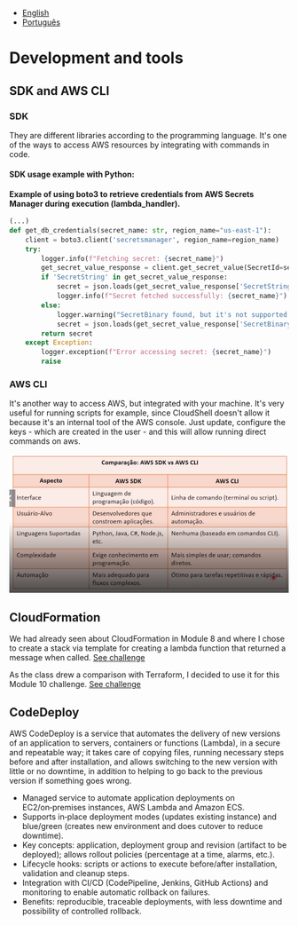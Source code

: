 - [English](module10.md)
- [Português](module10.pt.md)


# Development and tools

## SDK and AWS CLI

### SDK
They are different libraries according to the programming language. It's one of the ways to access AWS resources by integrating with commands in code.

#### SDK usage example with Python:

**Example of using boto3 to retrieve credentials from AWS Secrets Manager during execution (lambda_handler).**

```python
(...)
def get_db_credentials(secret_name: str, region_name="us-east-1"):
    client = boto3.client('secretsmanager', region_name=region_name)
    try:
        logger.info(f"Fetching secret: {secret_name}")
        get_secret_value_response = client.get_secret_value(SecretId=secret_name)
        if 'SecretString' in get_secret_value_response:
            secret = json.loads(get_secret_value_response['SecretString'])
            logger.info(f"Secret fetched successfully: {secret_name}")
        else:
            logger.warning("SecretBinary found, but it's not supported in this case.")
            secret = json.loads(get_secret_value_response['SecretBinary'])
        return secret
    except Exception:
        logger.exception(f"Error accessing secret: {secret_name}")
        raise
```

### AWS CLI

It's another way to access AWS, but integrated with your machine. It's very useful for running scripts for example, since CloudShell doesn't allow it because it's an internal tool of the AWS console. Just update, configure the keys - which are created in the user - and this will allow running direct commands on aws.

![alt text](./images/CLIxSDK.png)

## CloudFormation

We had already seen about CloudFormation in Module 8 and where I chose to create a stack via template for creating a lambda function that returned a message when called. [See challenge](/Module08/cloudFormationChallenge.md)

As the class drew a comparison with Terraform, I decided to use it for this Module 10 challenge. [See challenge](./project/terraformChallenge.md)


## CodeDeploy

AWS CodeDeploy is a service that automates the delivery of new versions of an application to servers, containers or functions (Lambda), in a secure and repeatable way; it takes care of copying files, running necessary steps before and after installation, and allows switching to the new version with little or no downtime, in addition to helping to go back to the previous version if something goes wrong.

- Managed service to automate application deployments on EC2/on‑premises instances, AWS Lambda and Amazon ECS.
- Supports in‑place deployment modes (updates existing instance) and blue/green (creates new environment and does cutover to reduce downtime).
- Key concepts: application, deployment group and revision (artifact to be deployed); allows rollout policies (percentage at a time, alarms, etc.).
- Lifecycle hooks: scripts or actions to execute before/after installation, validation and cleanup steps.
- Integration with CI/CD (CodePipeline, Jenkins, GitHub Actions) and monitoring to enable automatic rollback on failures.
- Benefits: reproducible, traceable deployments, with less downtime and possibility of controlled rollback.



